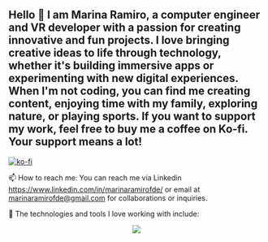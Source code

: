 ## Hello 👋 I am Marina Ramiro, a computer engineer and VR developer with a passion for creating innovative and fun projects. I love bringing creative ideas to life through technology, whether it's building immersive apps or experimenting with new digital experiences. When I'm not coding, you can find me creating content, enjoying time with my family, exploring nature, or playing sports. If you want to support my work, feel free to buy me a coffee on Ko-fi. Your support means a lot!

[![ko-fi](https://ko-fi.com/img/githubbutton_sm.svg)](https://ko-fi.com/O4O517FXQ2)

📫 How to reach me: You can reach me via Linkedin https://www.linkedin.com/in/marinaramirofde/ or email at marinaramirofde@gmail.com for collaborations or inquiries.

🔭 The technologies and tools I love working with include:
<p align="center">
  <a href="https://skillicons.dev">
    <img src="https://skillicons.dev/icons?i=github,unity,unreal,cs,html,css,js,java,python,bootstrap,blender,git,vscode,visualstudio,eclipse,linkedin,instagram,gmail,discord" />
  </a>
</p>

